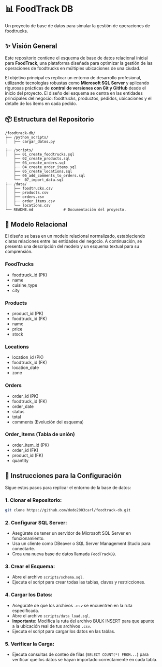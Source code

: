 # 📊 FoodTrack DB

Un proyecto de base de datos para simular la gestión de operaciones de foodtrucks.

## ✨ Visión General

Este repositorio contiene el esquema de base de datos relacional inicial para **FoodTrack**, una plataforma diseñada para optimizar la gestión de las operaciones de foodtrucks en múltiples ubicaciones de una ciudad.

El objetivo principal es replicar un entorno de desarrollo profesional, utilizando tecnologías robustas como **Microsoft SQL Server** y aplicando rigurosas prácticas de **control de versiones con Git y GitHub** desde el inicio del proyecto. El diseño del esquema se centra en las entidades principales del negocio: foodtrucks, productos, pedidos, ubicaciones y el detalle de los ítems en cada pedido.

## 📦 Estructura del Repositorio

```
/foodtrack-db/
├── /python_scripts/
│   ├── cargar_datos.py

├── /scripts/
│   ├── 01_create_foodtrucks.sql
    ├── 02_create_products.sql
    ├── 03_create_orders.sql
    ├── 04_create_order_items.sql
    ├── 05_create_locations.sql
    ├── 06_add_comments_to_orders.sql
    └──  07_import_data.sql
├── /data/
│   ├── foodtrucks.csv
│   ├── products.csv
│   ├── orders.csv
│   ├── order_items.csv
│   └── locations.csv
└── README.md              # Documentación del proyecto.
```

## 🔗 Modelo Relacional

El diseño se basa en un modelo relacional normalizado, estableciendo claras relaciones entre las entidades del negocio. A continuación, se presenta una descripción del modelo y un esquema textual para su comprensión.

### **FoodTrucks**
- foodtruck_id (PK)
- name
- cuisine_type
- city

### **Products**
- product_id (PK)
- foodtruck_id (FK)
- name
- price
- stock

### **Locations**
- location_id (PK)
- foodtruck_id (FK)
- location_date
- zone

### **Orders**
- order_id (PK)
- foodtruck_id (FK)
- order_date
- status
- total
- comments (Evolución del esquema)

### **Order_Items** (Tabla de unión)
- order_item_id (PK)
- order_id (FK)
- product_id (FK)
- quantity

## 🚀 Instrucciones para la Configuración

Sigue estos pasos para replicar el entorno de la base de datos:

### 1. **Clonar el Repositorio:**
```bash
git clone https://github.com/dodo2003carl/foodtrack-db.git
```

### 2. **Configurar SQL Server:**
- Asegúrate de tener un servidor de Microsoft SQL Server en funcionamiento.
- Usa un cliente como DBeaver o SQL Server Management Studio para conectarte.
- Crea una nueva base de datos llamada `FoodTrackDB`.

### 3. **Crear el Esquema:**
- Abre el archivo `scripts/schema.sql`.
- Ejecuta el script para crear todas las tablas, claves y restricciones.

### 4. **Cargar los Datos:**
- Asegúrate de que los archivos `.csv` se encuentren en la ruta especificada.
- Abre el archivo `scripts/data_load.sql`.
- **Importante:** Modifica la ruta del archivo BULK INSERT para que apunte a la ubicación real de tus archivos `.csv`.
- Ejecuta el script para cargar los datos en las tablas.

### 5. **Verificar la Carga:**
- Ejecuta consultas de conteo de filas (`SELECT COUNT(*) FROM...`) para verificar que los datos se hayan importado correctamente en cada tabla.
